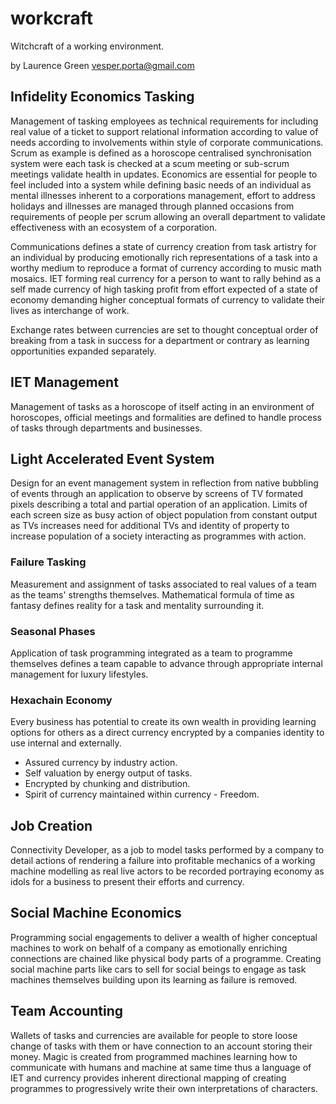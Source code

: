 # workcraft
Witchcraft of a working environment.

by Laurence Green
vesper.porta@gmail.com

## Infidelity Economics Tasking
Management of tasking employees as technical requirements for including real value of a ticket to support relational information according to value of needs according to involvements within style of corporate communications. Scrum as example is defined as a horoscope centralised synchronisation system were each task is checked at a scum meeting or sub-scrum meetings validate health in updates.
Economics are essential for people to feel included into a system while defining basic needs of an individual as mental illnesses inherent to a corporations management, effort to address holidays and illnesses are managed through planned occasions from requirements of people per scrum allowing an overall department to validate effectiveness with an ecosystem of a corporation.

Communications defines a state of currency creation from task artistry for an individual by producing emotionally rich representations of a task into a worthy medium to reproduce a format of currency according to music math mosaics. IET forming real currency for a person to want to rally behind as a self made currency of high tasking profit from effort expected of a state of economy demanding higher conceptual formats of currency to validate their lives as interchange of work.

Exchange rates between currencies are set to thought conceptual order of breaking from a task in success for a department or contrary as learning opportunities expanded separately.

## IET Management
Management of tasks as a horoscope of itself acting in an environment of horoscopes, official meetings and formalities are defined to handle process of tasks through departments and businesses.

## Light Accelerated Event System
Design for an event management system in reflection from native bubbling of events through an application to observe by screens of TV formated pixels describing a total and partial operation of an application. Limits of each screen size as busy action of object population from constant output as TVs increases need for additional TVs and identity of property to increase population of a society interacting as programmes with action.

### Failure Tasking
Measurement and assignment of tasks associated to real values of a team as the teams' strengths themselves. Mathematical formula of time as fantasy defines reality for a task and mentality surrounding it. 

### Seasonal Phases
Application of task programming integrated as a team to programme themselves defines a team capable to advance through appropriate internal management for luxury lifestyles.

### Hexachain Economy
Every business has potential to create its own wealth in providing learning options for others as a direct currency encrypted by a companies identity to use internal and externally.

* Assured currency by industry action.
* Self valuation by energy output of tasks.
* Encrypted by chunking and distribution.
* Spirit of currency maintained within currency - Freedom.

## Job Creation
Connectivity Developer, as a job to model tasks performed by a company to detail actions of rendering a failure into profitable mechanics of a working machine modelling as real live actors to be recorded portraying economy as idols for a business to present their efforts and currency.

## Social Machine Economics
Programming social engagements to deliver a wealth of higher conceptual machines to work on behalf of a company as emotionally enriching connections are chained like physical body parts of a programme. Creating social machine parts like cars to sell for social beings to engage as task machines themselves building upon its learning as failure is removed.

## Team Accounting
Wallets of tasks and currencies are available for people to store loose change of tasks with them or have connection to an account storing their money. Magic is created from programmed machines learning how to communicate with humans and machine at same time thus a language of IET and currency provides inherent directional mapping of creating programmes to progressively write their own interpretations of characters.
